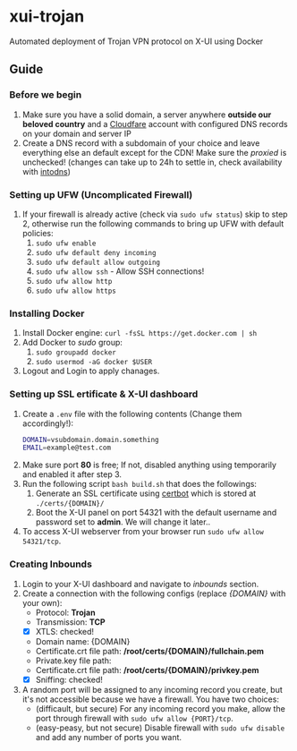 # xui-trojan
Automated deployment of Trojan VPN protocol on X-UI using Docker

## Guide

### Before we begin
1. Make sure you have a solid domain, a server anywhere **outside our beloved country** and a [Cloudfare](https://cloudflare.com/) account with configured DNS records on your domain and server IP
2. Create a DNS record with a subdomain of your choice and leave everything else an default except for the CDN! Make sure the *proxied* is unchecked! (changes can take up to 24h to settle in, check availability with [intodns](https://intodns.com/))

### Setting up UFW (Uncomplicated Firewall)
1. If your firewall is already active (check via `sudo ufw status`) skip to step 2, otherwise run the following commands to bring up UFW with default policies:
    1. `sudo ufw enable`
    2. `sudo ufw default deny incoming`
    3. `sudo ufw default allow outgoing`
    5. `sudo ufw allow ssh` - Allow SSH connections!
    6. `sudo ufw allow http`
    2. `sudo ufw allow https`

### Installing Docker
1. Install Docker engine: `curl -fsSL https://get.docker.com | sh`
2. Add Docker to *sudo* group:
    1. `sudo groupadd docker`
    2. `sudo usermod -aG docker $USER`
3. Logout and Login to apply chanages.

### Setting up SSL ertificate & X-UI dashboard
1. Create a `.env` file with the following contents (Change them accordingly!):
    ```bash
    DOMAIN=vsubdomain.domain.something
    EMAIL=example@test.com
    ```
2. Make sure port **80** is free; If not, disabled anything using temporarily and enabled it after step 3.
3. Run the following script `bash build.sh` that does the followings:
    1. Generate an SSL certificate using [certbot](https://certbot.eff.org/) which is stored at `./certs/{DOMAIN}/`
    2. Boot the X-UI panel on port 54321 with the default username and password set to **admin**. We will change it later..
4. To access X-UI webserver from your browser run `sudo ufw allow 54321/tcp`.

### Creating Inbounds
1. Login to your X-UI dashboard and navigate to *inbounds* section.
2. Create a connection with the following configs (replace *{DOMAIN}* with your own):
    - Protocol: **Trojan**
    - Transmission: **TCP**
    - [x] XTLS: checked!
    - Domain name: {DOMAIN}
    - Certificate.crt file path: **/root/certs/{DOMAIN}/fullchain.pem**
    - Private.key file path:
    - Certificate.crt file path: **/root/certs/{DOMAIN}/privkey.pem**
    - [x] Sniffing: checked!
3. A random port will be assigned to any incoming record you create, but it's not accessible because we have a firewall. You have two choices:
    - (difficault, but secure) For any incoming record you make, allow the port through firewall with `sudo ufw allow {PORT}/tcp`.
    - (easy-peasy, but not secure) Disable firewall with `sudo ufw disable` and add any number of ports you want.
